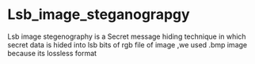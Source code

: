 # Lsb_image_steganograpgy
Lsb image stegenography is a Secret message hiding technique in which secret data is hided into lsb bits of rgb file of image ,we used .bmp image because its lossless format
